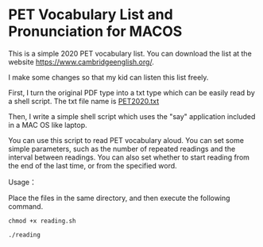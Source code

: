 # PET Vocabulary  List and Pronunciation for MACOS



This is a simple 2020 PET vocabulary list. You can download the list at the website https://www.cambridgeenglish.org/. 

I make some changes so that my kid can listen this list freely.

First, I turn the original PDF type into a txt type which can be easily read by a shell script. The txt file name is    [PET2020.txt](https://github.com/wenjacky/PETVocabulary/blob/master/PET2020.txt)

Then, I write a simple shell script which uses the "say" application included in a MAC OS like laptop. 

You can use this script to read PET vocabulary aloud. You can set some simple parameters, such as the number of repeated readings and the interval between readings. You can also set whether to start reading from the end of the last time, or from the specified word.

Usage：

Place the files in the same directory, and then execute the following command.

`chmod +x reading.sh`

`./reading`

